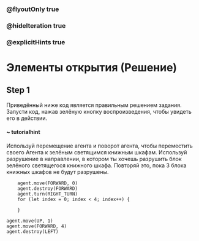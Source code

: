 ### @flyoutOnly true
### @hideIteration true
### @explicitHints true

# Элементы открытия (Решение)

## Step 1
Приведённый ниже код является правильным решением задания. Запусти код, нажав зелёную кнопку воспроизведения, чтобы увидеть его в действии.

#### ~ tutorialhint
Используй перемещение агента и поворот агента, чтобы переместить своего Агента к зелёным светящимся книжным шкафам. Используй разрушение в направлении, в котором ты хочешь разрушить блок зелёного светящегося книжного шкафа. Повторяй это, пока 3 блока книжных шкафов не будут разрушены.


```ghost
    agent.move(FORWARD, 0)
    agent.destroy(FORWARD)
    agent.turn(RIGHT_TURN)
    for (let index = 0; index < 4; index++) {
    	
    }
```
```template
agent.move(UP, 1)
agent.move(FORWARD, 4)
agent.destroy(LEFT)
```
```package
```
